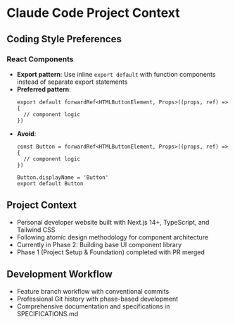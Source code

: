 # Claude Code Project Context

## Coding Style Preferences

### React Components
- **Export pattern**: Use inline `export default` with function components instead of separate export statements
- **Preferred pattern**:
  ```tsx
  export default forwardRef<HTMLButtonElement, Props>((props, ref) => {
    // component logic
  })
  ```
- **Avoid**:
  ```tsx
  const Button = forwardRef<HTMLButtonElement, Props>((props, ref) => {
    // component logic
  })

  Button.displayName = 'Button'
  export default Button
  ```

## Project Context
- Personal developer website built with Next.js 14+, TypeScript, and Tailwind CSS
- Following atomic design methodology for component architecture
- Currently in Phase 2: Building base UI component library
- Phase 1 (Project Setup & Foundation) completed with PR merged

## Development Workflow
- Feature branch workflow with conventional commits
- Professional Git history with phase-based development
- Comprehensive documentation and specifications in SPECIFICATIONS.md